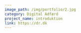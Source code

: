 ```yaml
---
image_path: /img/portfolio/2.jpg
category: Digital Adfærd
project_name: introduktion
link: https://dr.dk
---
```

